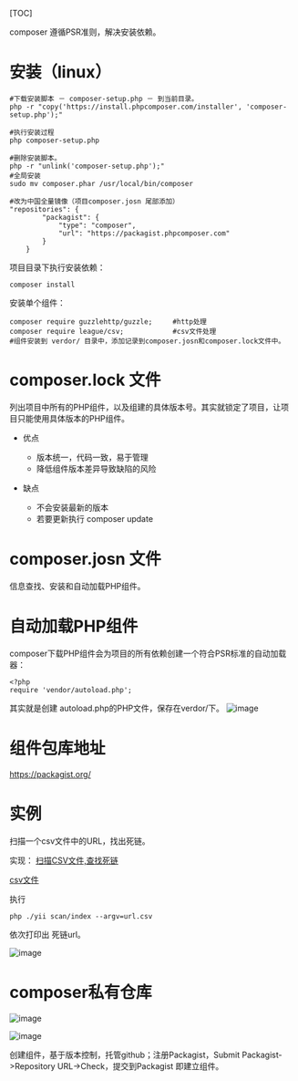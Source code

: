 [TOC]

composer 遵循PSR准则，解决安装依赖。

# 安装（linux）
```
#下载安装脚本 － composer-setup.php － 到当前目录。
php -r "copy('https://install.phpcomposer.com/installer', 'composer-setup.php');"

#执行安装过程
php composer-setup.php

#删除安装脚本。
php -r "unlink('composer-setup.php');"
#全局安装
sudo mv composer.phar /usr/local/bin/composer

#改为中国全量镜像（项目composer.josn 尾部添加）
"repositories": {
        "packagist": {
            "type": "composer",
            "url": "https://packagist.phpcomposer.com"
        }
    }

```

项目目录下执行安装依赖：
```
composer install
```


安装单个组件：
```
composer require guzzlehttp/guzzle;     #http处理
composer require league/csv;            #csv文件处理
#组件安装到 verdor/ 目录中，添加记录到composer.josn和composer.lock文件中。
```

# composer.lock 文件
列出项目中所有的PHP组件，以及组建的具体版本号。其实就锁定了项目，让项目只能使用具体版本的PHP组件。
- 优点
    - 版本统一，代码一致，易于管理
    - 降低组件版本差异导致缺陷的风险

- 缺点
    - 不会安装最新的版本
    - 若要更新执行 composer update

# composer.josn 文件
信息查找、安装和自动加载PHP组件。


# 自动加载PHP组件
composer下载PHP组件会为项目的所有依赖创建一个符合PSR标准的自动加载器：
```
<?php
require 'vendor/autoload.php';
```
其实就是创建 autoload.php的PHP文件，保存在verdor/下。
![image](http://images.cnblogs.com/cnblogs_com/followyou/1251481/o_TIM%e5%9b%be%e7%89%8720180723202014.jpg)

# 组件包库地址
https://packagist.org/

# 实例
 扫描一个csv文件中的URL，找出死链。

实现：
[扫描CSV文件,查找死链](https://github.com/WalkingSun/Jump/blob/master/commands/ScanController.php)

[csv文件](https://github.com/WalkingSun/Jump/blob/master/commands/url.csv)

执行
```
php ./yii scan/index --argv=url.csv
```
依次打印出 死链url。

![image](http://images.cnblogs.com/cnblogs_com/followyou/1251481/o_TIM%e5%9b%be%e7%89%8720180724165203.png)

# composer私有仓库

![image](http://images.cnblogs.com/cnblogs_com/followyou/1251481/o_TIM%e6%88%aa%e5%9b%be20180724172937.png)

![image](http://images.cnblogs.com/cnblogs_com/followyou/1251481/o_TIM%e6%88%aa%e5%9b%be20180724173753.png)

创建组件，基于版本控制，托管github；注册Packagist，Submit Packagist->Repository URL->Check，提交到Packagist 即建立组件。